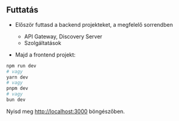 ## Futtatás

- Először futtasd a backend projekteket, a megfelelő sorrendben

  - API Gateway, Discovery Server
  - Szolgáltatások

- Majd a frontend projekt:

```bash
npm run dev
# vagy
yarn dev
# vagy
pnpm dev
# vagy
bun dev
```

Nyisd meg [http://localhost:3000](http://localhost:3000) böngészőben.

